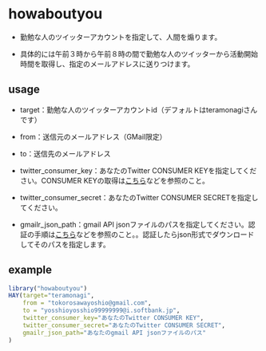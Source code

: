 # howaboutyou
- 勤勉な人のツイッターアカウントを指定して、人間を煽ります。

- 具体的には午前３時から午前８時の間で勤勉な人のツイッターから活動開始時間を取得し、指定のメールアドレスに送りつけます。

## usage
- target：勤勉な人のツイッターアカウントid（デフォルトはteramonagiさんです）

- from：送信元のメールアドレス（GMail限定）

- to：送信先のメールアドレス

- twitter_consumer_key：あなたのTwitter CONSUMER KEYを指定してください。CONSUMER KEYの取得は[こちら](http://hello-apis.blogspot.jp/2013/03/twitterapi.html)などを参照のこと。

- twitter_consumer_secret：あなたのTwitter CONSUMER SECRETを指定してください。

- gmailr_json_path：gmail API jsonファイルのパスを指定してください。認証の手順は[こちら](http://qiita.com/soundTricker/items/e09351ab2c82760ac5b1)などを参照のこと。。認証したらjson形式でダウンロードしてそのパスを指定します。

## example

```r
library("howaboutyou")
HAY(target="teramonagi",
    from = "tokorosawayoshio@gmail.com",
    to = "yosshioyosshio99999999@i.softbank.jp",
    twitter_consumer_key="あなたのTwitter CONSUMER KEY",
    twitter_consumer_secret="あなたのTwitter CONSUMER SECRET",
    gmailr_json_path="あなたのgmail API jsonファイルのパス"
)

```
